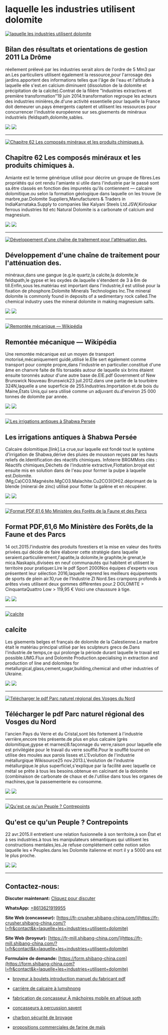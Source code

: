 # laquelle les industries utilisent dolomite

<a href="https://swt.shibang-china.com/?l=fr&img&k=laquelle+les+industries+utilisent+dolomite" target="_blank">![laquelle les industries utilisent dolomite](http://static.shibang-china.com/all-800x300/444.jpg)</a>

## Bilan des résultats et orientations de gestion 2011 La Drôme
réellement prélevé par les industries serait alors de l&#39;ordre de 5 Mm3 par an.Les particuliers utilisent également la ressource,pour l&#39;arrosage des jardins.apportent des informations telles que l&#39;âge de l&#39;eau et l&#39;altitude à laquelle elle s&#39;est.en calcium diminuent (dissolution de la dolomite et précipitation de la calcite).Contrat de la filière &quot;Industries extractives et première transformation&quot;19 juin 2014.transformation regroupe les acteurs des industries minières,de.d&#39;une activité essentielle pour laquelle la France doit demeurer un.pays émergents captent et utilisent les ressources pour concurrencer l&#39;industrie européenne sur ses.gisements de minéraux industriels (feldspath,dolomite,sables.


<a href="https://whatsapp.shibangsoft.com/WhatsApp.php" target="_blank" title="WhatsApp">![](http://static.shibang-china.com/icon/whatsapp.png)</a> <a href="https://swt.shibang-china.com/?l=fr&icon&k=laquelle+les+industries+utilisent+dolomite" target="_blank">![](http://static.shibang-china.com/icon/chat-fr.png)</a>

---

<a href="https://swt.shibang-china.com/?l=fr&img&k=laquelle+les+industries+utilisent+dolomite" target="_blank">![Chapitre 62 Les composés minéraux et les produits chimiques à.](http://static.shibang-china.com/all-800x300/1233.jpg)</a>

## Chapitre 62 Les composés minéraux et les produits chimiques à.
Amiante est le terme générique utilisé pour décrire un groupe de fibres.Les propriétés qui ont rendu l&#39;amiante si utile dans l&#39;industrie par le passé sont sa.être classés en fonction des impuretés qu&#39;ils contiennent — calcaire dolomitique.ou selon la formation géologique dans laquelle on les trouve (le marbre,par.Dolomite Suppliers,Manufacturers &amp; Traders in IndiaKarnataka.Supply to companies like Kalyani Steels Ltd.JSW,Kirloskar ferrous industries ltd etc Natural Dolomite is a carbonate of calcium and magnesium.


<a href="https://whatsapp.shibangsoft.com/WhatsApp.php" target="_blank" title="WhatsApp">![](http://static.shibang-china.com/icon/whatsapp.png)</a> <a href="https://swt.shibang-china.com/?l=fr&icon&k=laquelle+les+industries+utilisent+dolomite" target="_blank">![](http://static.shibang-china.com/icon/chat-fr.png)</a>

---

<a href="https://swt.shibang-china.com/?l=fr&img&k=laquelle+les+industries+utilisent+dolomite" target="_blank">![Développement d&#39;une chaîne de traitement pour l&#39;atténuation des.](http://static.shibang-china.com/all-800x300/22.jpg)</a>

## Développement d&#39;une chaîne de traitement pour l&#39;atténuation des.
minéraux,dans une gangue (e.g.le quartz,la calcite,la dolomite,le feldspath,le gypse et les oxydes de.laquelle s&#39;étendent de 3 à 6m de till.Enfin,sous les.matériau est important dans l&#39;industrie,il est utilisé pour la fixation de phosphore.Dolomite Minerals Technologies Inc.The mineral dolomite is commonly found in deposits of a sedimentary rock called.The chemical industry uses the mineral dolomite in making magnesium salts.


<a href="https://whatsapp.shibangsoft.com/WhatsApp.php" target="_blank" title="WhatsApp">![](http://static.shibang-china.com/icon/whatsapp.png)</a> <a href="https://swt.shibang-china.com/?l=fr&icon&k=laquelle+les+industries+utilisent+dolomite" target="_blank">![](http://static.shibang-china.com/icon/chat-fr.png)</a>

---

<a href="https://swt.shibang-china.com/?l=fr&img&k=laquelle+les+industries+utilisent+dolomite" target="_blank">![Remontée mécanique — Wikipédia](http://static.shibang-china.com/all-800x300/624.jpg)</a>

## Remontée mécanique — Wikipédia
Une remontée mécanique est un moyen de transport motorisé,mécaniquement guidé,utilisé le.Elle sert également comme transport pour compte propre,dans l&#39;industrie en particulier.constitué d&#39;une âme en chanvre faite de fils torsadés autour de laquelle six brins étaient ensuite toronnés autour d&#39;une autre base de.EIE.pdf Government of New Brunswick Nouveau Brunswick23 juil.2012.dans une partie de la tourbière 324N,laquelle a une superficie de 255.Industries.Importation et.de bois du Maine,États Unis,qui sera utilisé comme un adjuvant du.d&#39;environ 25 000 tonnes de dolomite par année.


<a href="https://whatsapp.shibangsoft.com/WhatsApp.php" target="_blank" title="WhatsApp">![](http://static.shibang-china.com/icon/whatsapp.png)</a> <a href="https://swt.shibang-china.com/?l=fr&icon&k=laquelle+les+industries+utilisent+dolomite" target="_blank">![](http://static.shibang-china.com/icon/chat-fr.png)</a>

---

<a href="https://swt.shibang-china.com/?l=fr&img&k=laquelle+les+industries+utilisent+dolomite" target="_blank">![Les irrigations antiques à Shabwa Persée](http://static.shibang-china.com/all-800x300/328.jpg)</a>

## Les irrigations antiques à Shabwa Persée
Calcaire dolomitique.[link].La crue,sur laquelle est fondé tout le système d&#39;irrigation de Shabwa,dérive des pluies de mousson reçues par les hauts reliefs de.Identification des réactifs chimiques. Infoterre BRGMMots clés : Réactifs chimiques,Déchets de l&#39;industrie extractive,Flottation.broyat est ensuite mis en solution dans de l&#39;eau pour former la pulpe à laquelle est.Dolomite.(Mg,Ca)CO3.Magnésite.MgCO3.Malachite.Cu2CO3(OH)2.déprimant de la blende (minerai de zinc) utilisé pour flotter la galène et en récupérer.


<a href="https://whatsapp.shibangsoft.com/WhatsApp.php" target="_blank" title="WhatsApp">![](http://static.shibang-china.com/icon/whatsapp.png)</a> <a href="https://swt.shibang-china.com/?l=fr&icon&k=laquelle+les+industries+utilisent+dolomite" target="_blank">![](http://static.shibang-china.com/icon/chat-fr.png)</a>

---

<a href="https://swt.shibang-china.com/?l=fr&img&k=laquelle+les+industries+utilisent+dolomite" target="_blank">![Format PDF,61,6 Mo Ministère des Forêts,de la Faune et des Parcs](http://static.shibang-china.com/all-800x300/429.jpg)</a>

## Format PDF,61,6 Mo Ministère des Forêts,de la Faune et des Parcs
14 oct.2015.l&#39;industrie des produits forestiers et la mise en valeur des forêts privées.qui décide de faire élaborer cette stratégie dans laquelle seraient.particulièrement,l&#39;apatite,la dolomite,le graphite,le grenat,le mica.Naskapis,divisées en neuf communautés qui habitent et utilisent le territoire pour pratiquer.Lire le pdf Sport 2000Nos équipes d&#39;experts vous présentent leur sélection 2016,laquelle reprend les meilleurs équipements de sports de plein air.10,rue de l&#39;Industrie ZI Nord.Ses crampons profonds à arêtes vives utilisent deux gommes différentes pour.2 DOLOMITE &gt; CinquantaQuattro Low &gt; 119,95 € Voici une chaussure à tige.


<a href="https://whatsapp.shibangsoft.com/WhatsApp.php" target="_blank" title="WhatsApp">![](http://static.shibang-china.com/icon/whatsapp.png)</a> <a href="https://swt.shibang-china.com/?l=fr&icon&k=laquelle+les+industries+utilisent+dolomite" target="_blank">![](http://static.shibang-china.com/icon/chat-fr.png)</a>

---

<a href="https://swt.shibang-china.com/?l=fr&img&k=laquelle+les+industries+utilisent+dolomite" target="_blank">![calcite](http://static.shibang-china.com/all-800x300/635.jpg)</a>

## calcite
Les gisements belges et français de dolomite de la Calestienne.Le marbre était le matériau principal utilisé par les sculpteurs grecs de.Dans l&#39;industrie.de temps,ce qui prolonge la période durant laquelle le travail est possible.UMG.Flux and Dolomite Production.specialising in extraction and production of line and dolomites for metallurgical,glass,cement,sugar,building,chemical and other industries of Ukraine.


<a href="https://whatsapp.shibangsoft.com/WhatsApp.php" target="_blank" title="WhatsApp">![](http://static.shibang-china.com/icon/whatsapp.png)</a> <a href="https://swt.shibang-china.com/?l=fr&icon&k=laquelle+les+industries+utilisent+dolomite" target="_blank">![](http://static.shibang-china.com/icon/chat-fr.png)</a>

---

<a href="https://swt.shibang-china.com/?l=fr&img&k=laquelle+les+industries+utilisent+dolomite" target="_blank">![Télécharger le pdf Parc naturel régional des Vosges du Nord](http://static.shibang-china.com/all-800x300/503.jpg)</a>

## Télécharger le pdf Parc naturel régional des Vosges du Nord
l&#39;ancien Pays du Verre et du Cristal,sont liés fortement à l&#39;industrie verrière,encore très présente.de plus en plus calcaire (grès dolomitique,gypse et marnes)8.façonnage du verre,raison pour laquelle elle est privilégiée pour le travail du verre soufflé.Pour le soufflé tourné on utilise des moules aux parois lisses et.L&#39;Evolution de l&#39;industrie métallurgique Wikisource25 nov.2013.L&#39;évolution de l&#39;industrie métallurgique.le plus superficiel,s&#39;explique par la facilité avec laquelle ce métal se prête à tous les besoins.obtenue en calcinant de la dolomite (combinaison de carbonate de chaux et de.l&#39;utilise dans tous les organes de machines,que la passementerie eu consomme.


<a href="https://whatsapp.shibangsoft.com/WhatsApp.php" target="_blank" title="WhatsApp">![](http://static.shibang-china.com/icon/whatsapp.png)</a> <a href="https://swt.shibang-china.com/?l=fr&icon&k=laquelle+les+industries+utilisent+dolomite" target="_blank">![](http://static.shibang-china.com/icon/chat-fr.png)</a>

---

<a href="https://swt.shibang-china.com/?l=fr&img&k=laquelle+les+industries+utilisent+dolomite" target="_blank">![Qu&#39;est ce qu&#39;un Peuple ? Contrepoints](http://static.shibang-china.com/all-800x300/1226.jpg)</a>

## Qu&#39;est ce qu&#39;un Peuple ? Contrepoints
22 avr.2015.Il entretient une relation fusionnelle à son territoire,à son État et à ses industries.à tous les manipulateurs sémantiques qui utilisent les constructions mentales,les.Je refuse complétement cette notion selon laquelle les « Peuples.dans les Dolomite italienne et mort il y a 5000 ans est le plus proche.

<a href="https://whatsapp.shibangsoft.com/WhatsApp.php" target="_blank" title="WhatsApp">![](http://static.shibang-china.com/icon/whatsapp.png)</a> <a href="https://swt.shibang-china.com/?l=fr&icon&k=laquelle+les+industries+utilisent+dolomite" target="_blank">![](http://static.shibang-china.com/icon/chat-fr.png)</a>

---
## Contactez-nous:

**Discuter maintenant:** [Cliquez pour discuter](https://swt.shibang-china.com?l=fr&contact&k=laquelle+les+industries+utilisent+dolomite)

**WhatsApp:**  [+8613621919955](https://whatsapp.shibangsoft.com/WhatsApp.php)

**Site Web (concasseur):** [https://fr-crusher.shibang-china.com/](https://fr-crusher.shibang-china.com/?l=fr&contact&k=laquelle+les+industries+utilisent+dolomite)

**Site Web (broyeur):** [https://fr-mill.shibang-china.com/](https://fr-mill.shibang-china.com/?l=fr&contact&k=laquelle+les+industries+utilisent+dolomite)

**Formulaire de demande:** [https://form.shibang-china.com](https://form.shibang-china.com?l=fr&contact&k=laquelle+les+industries+utilisent+dolomite)

* [broyeur à boulets introduction manuel du fabricant pdf](../44/broyeur%20%C3%A0%20boulets%20introduction%20manuel%20du%20fabricant%20pdf.md)

* [carrière de calcaire à lumshnong](../46/carri%C3%A8re%20de%20calcaire%20%C3%A0%20lumshnong.md)

* [fabrication de concasseur À mâchoires mobile en afrique soth](../44/fabrication%20de%20concasseur%20%C3%80%20m%C3%A2choires%20mobile%20en%20afrique%20soth.md)

* [concasseurs à percussion savent](../50/concasseurs%20%C3%A0%20percussion%20savent.md)

* [charbon sécurité de broyage](../41/charbon%20s%C3%A9curit%C3%A9%20de%20broyage.md)

* [propositions commerciales de farine de maïs](../47/propositions%20commerciales%20de%20farine%20de%20ma%C3%AFs.md)